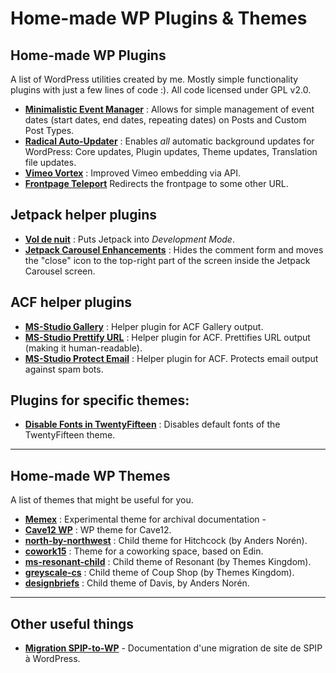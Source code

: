 # Home-made WP Plugins & Themes

## Home-made WP Plugins

A list of WordPress utilities created by me. Mostly simple functionality plugins with just a few lines of code :). All code licensed under GPL v2.0.


- **[Minimalistic Event Manager](https://github.com/ms-studio/minimalistic-event-manager)** : Allows for simple management of event dates (start dates, end dates, repeating dates) on Posts and Custom Post Types.
- **[Radical Auto-Updater](https://github.com/ms-studio/radical-auto-updater)** : 
Enables *all* automatic background updates for WordPress: Core updates, Plugin updates, Theme updates, Translation file updates.
- **[Vimeo Vortex](https://github.com/KinoGeneva/vimeo-vortex)** : Improved Vimeo embedding via API.
- **[Frontpage Teleport](https://github.com/ms-studio/frontpage-teleport)**
Redirects the frontpage to some other URL.

## Jetpack helper plugins
- **[Vol de nuit](https://github.com/coursweb/vol-de-nuit)** : Puts Jetpack into *Development Mode*.  
- **[Jetpack Carousel Enhancements](https://github.com/wpromandie/jetpack-carousel-enhancements)** : Hides the comment form and moves the "close" icon to the top-right part of the screen inside the Jetpack Carousel screen.

## ACF helper plugins
- **[MS-Studio Gallery](https://github.com/ms-studio/ms-studio-gallery)** : Helper plugin for ACF Gallery output.
- **[MS-Studio Prettify URL](https://github.com/ms-studio/pretty-url)** : Helper plugin for ACF. Prettifies URL output (making it human-readable).
- **[MS-Studio Protect Email](https://github.com/ms-studio/protect-email)** : Helper plugin for ACF. Protects email output against spam bots.

## Plugins for specific themes:

- **[Disable Fonts in TwentyFifteen](https://github.com/ms-studio/disable-fonts-twentyfifteen)** : Disables default fonts of the TwentyFifteen theme.  

***

## Home-made WP Themes

A list of themes that might be useful for you.

- **[Memex](https://github.com/1904cc/memex)** : Experimental theme for archival documentation - 
- **[Cave12 WP](https://github.com/cave12/cave12-wp)** : WP theme for Cave12.
- **[north-by-northwest](https://github.com/ms-studio/north-by-northwest)** : Child theme for Hitchcock (by Anders Norén).
- **[cowork15](https://github.com/coworking-neuchatel/cowork15)** : Theme for a coworking space, based on Edin. 
- **[ms-resonant-child](https://github.com/ms-studio/ms-resonant-child)** : Child theme of Resonant (by Themes Kingdom).
- **[greyscale-cs](https://github.com/greyscalepress/greyscale-cs)** : Child theme of Coup Shop (by Themes Kingdom).
- **[designbriefs](https://github.com/ms-studio/design-briefs)** : Child theme of Davis, by Anders Norén.

***

## Other useful things

- **[Migration SPIP-to-WP](https://cave12.github.io/migration-spip-wp/)** - Documentation d'une migration de site de SPIP à WordPress.  

